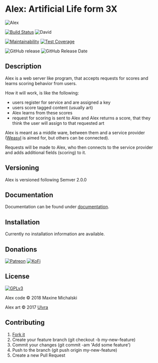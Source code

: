 # Alex: Artificial Life form 3X

![Alex](https://mootech.eu/images/alex.png)

[![Build Status](https://travis-ci.org/maxine-red/alex.svg?branch=master)](https://travis-ci.org/maxine-red/alex)
![David](https://img.shields.io/david/maxine-red/alex.svg)

[![Maintainability](https://api.codeclimate.com/v1/badges/812a922e1ba068d5ead9/maintainability)](https://codeclimate.com/github/maxine-red/alex/maintainability)
[![Test Coverage](https://api.codeclimate.com/v1/badges/812a922e1ba068d5ead9/test_coverage)](https://codeclimate.com/github/maxine-red/alex/test_coverage)

![GitHub release](https://img.shields.io/github/release/maxine-red/alex.svg)
![GitHub Release Date](https://img.shields.io/github/release-date/maxine-red/alex.svg)

## Description

Alex is a web server like program, that accepts requests for scores and learns
scoring behavior from users.

How it will work, is like the following:
- users register for service and are assigned a key
- users score tagged content (usually art)
- Alex learns from these scores
- request for scoring is sent to Alex and Alex returns a score, that they think
  the user will assign to that requested art

Alex is meant as a middle ware, between them and a service provider
([Weasyl](https://weasyl.com) is aimed for, but others can be connected).

Requests will be made to Alex, who then connects to the service provider and
adds additional fields (scoring) to it.

## Versioning

Alex is versioned following Semver 2.0.0

## Documentation

Documentation can be found under [documentation](DOCUMENTATION.md).

## Installation

Currently no installation information are available.

## Donations

[![Patreon](https://img.shields.io/badge/Patreon-donate-orange.svg)](https://www.patreon.com/maxine_red)
[![KoFi](https://img.shields.io/badge/KoFi-donate-blue.svg)](https://ko-fi.com/maxinered)

## License

[![GPLv3](https://www.gnu.org/graphics/gplv3-127x51.png)](https://www.gnu.org/licenses/gpl-3.0.en.html)

Alex code :copyright: 2018 Maxine Michalski

Alex art :copyright: 2017 [Ulvra](https://furaffinity.net/user/ulvra)

## Contributing

1. [Fork it](https://github.com/maxine-red/alex/fork)
1. Create your feature branch (git checkout -b my-new-feature)
1. Commit your changes (git commit -am 'Add some feature')
1. Push to the branch (git push origin my-new-feature)
1. Create a new Pull Request
